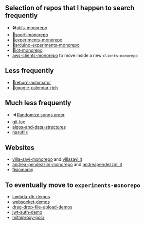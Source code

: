 ## Selection of repos that I happen to search frequently
 - 🛠️[utils-monorepo](https://github.com/puntonim/utils-monorepo)
 - 💪[sport-monorepo](https://github.com/puntonim/sport-monorepo)
 - 🧪[experiments-monorepo](https://github.com/puntonim/experiments-monorepo)
 - 🧪[arduino-experiments-monorepo](https://github.com/puntonim/arduino-experiments-monorepo)
 - 🔌[iot-monorepo](https://github.com/puntonim/iot-monorepo)
 - [aws-clients-monorepo](https://github.com/puntonim/aws-clients-monorepo) to move inside a new `clients-monorepo`

## Less frequently
 - 💪[reborn-automator](https://github.com/puntonim/reborn-automator)
 - 📅[google-calendar-rich](https://github.com/puntonim/google-calendar-rich)

## Much less frequently
 - 🔈[Randomize songs order](https://gist.github.com/puntonim/c07d01a4c7196abaf627915d9a32b8e8)
 - [git-loc](https://github.com/puntonim/git-loc)
 - [algos-and-data-structures](https://github.com/puntonim/algos-and-data-structures)
 - [nasutils](https://github.com/puntonim/nasutils)

## Websites
 - [villa-savi-monorepo](https://github.com/puntonim/villa-savi-monorepo) and [villasavi.it](https://github.com/puntonim/villasavi.it)
 - [andrea-pendezzini-monorepo](https://github.com/puntonim/andrea-pendezzini-monorepo) and [andreapendezzini.it](https://github.com/puntonim/andreapendezzini.it)
 - [fisiomarcy](https://github.com/puntonim/fisiomarcy)

## To eventually move to `experiments-monorepo`
 - [lambda-db-demos](https://github.com/puntonim/lambda-db-demos)
 - [websocket-demos](https://github.com/puntonim/websocket-demos)
 - [drag-drop-file-upload-demos](https://github.com/puntonim/drag-drop-file-upload-demos)
 - [jwt-auth-demo](https://github.com/puntonim/jwt-auth-demo)
 - [mitmproxy-poc/](https://github.com/puntonim/mitmproxy-poc/)

<!--
**puntonim/puntonim** is a ✨ _special_ ✨ repository because its `README.md` (this file) appears on your GitHub profile.

Here are some ideas to get you started:

- 🔭 I’m currently working on ...
- 🌱 I’m currently learning ...
- 👯 I’m looking to collaborate on ...
- 🤔 I’m looking for help with ...
- 💬 Ask me about ...
- 📫 How to reach me: ...
- 😄 Pronouns: ...
- ⚡ Fun fact: ...
-->

